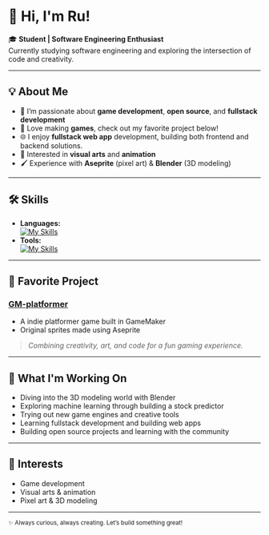 # 👋 Hi, I'm Ru!

🎓 **Student | Software Engineering Enthusiast**  
Currently studying software engineering and exploring the intersection of code and creativity.

---

## 💡 About Me

- 🌱 I’m passionate about **game development**, **open source**, and **fullstack development**
- 👾 Love making **games**, check out my favorite project below!
- 🌐 I enjoy **fullstack web app** development, building both frontend and backend solutions.
- 🎨 Interested in **visual arts** and **animation**
- 🖌️ Experience with **Aseprite** (pixel art) & **Blender** (3D modeling)

---

## 🛠️ Skills

- **Languages:**  
[![My Skills](https://skillicons.dev/icons?i=py,java,js,ts,html,css,react,cpp&perline=8&theme=dark)](https://skillicons.dev)
- **Tools:**  
[![My Skills](https://skillicons.dev/icons?i=vscode,idea,blender,godot,gamemakerstudio,unity,github,vue,express,nodejs,nextjs,vite,tailwind,mongodb,postman,raspberrypi&perline=8&theme=dark)](https://skillicons.dev)

---

## 🚀 Favorite Project

### [GM-platformer](https://github.com/Cloudyday56/GM-platformer)
- A indie platformer game built in GameMaker
- Original sprites made using Aseprite
> *Combining creativity, art, and code for a fun gaming experience.*

---

## 🌱 What I'm Working On

- Diving into the 3D modeling world with Blender
- Exploring machine learning through building a stock predictor
- Trying out new game engines and creative tools
- Learning fullstack development and building web apps
- Building open source projects and learning with the community

---

## 🎨 Interests

- Game development
- Visual arts & animation
- Pixel art & 3D modeling

---

<sub>✨ Always curious, always creating. Let’s build something great!</sub>

